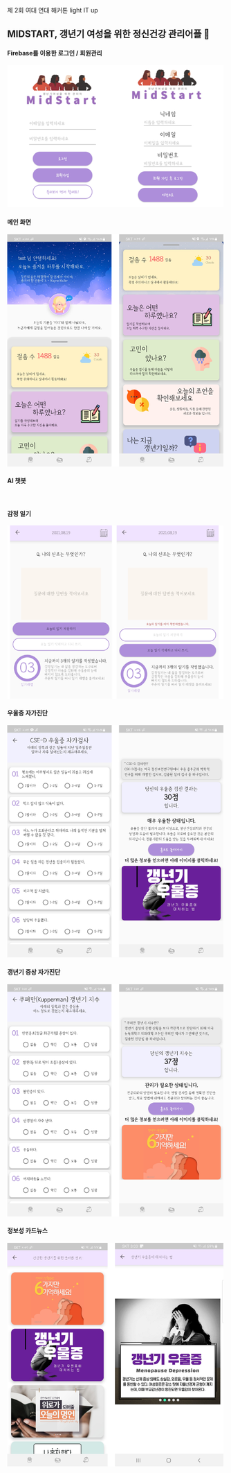 제 2회 여대 연대 해커톤 light IT up

## MIDSTART, 갱년기 여성을 위한 정신건강 관리어플 👋  




#### Firebase를 이용한 로그인 /  회원관리

<img src="images\login.png" width="500"/>

<br>

#### 메인 화면 

<img src="images\main.png" width="500"/>

<br>

#### AI 챗봇



<br>

#### 감정 일기

<img src="images\diary.png" width="500"/>

<br>

#### 우울증 자가진단

<img src="images\cse.png" width="500"/>

<br>

#### 갱년기 증상 자가진단

<img src="images\kupperman.png" width="500"/>

<br>

#### 정보성 카드뉴스

<img src="images\cardnews.png" width="500"/>



